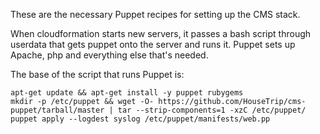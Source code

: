 These are the necessary Puppet recipes for setting up the CMS stack.

When cloudformation starts new servers, it passes a bash script through userdata that gets puppet onto the server and runs it. Puppet sets up Apache, php and everything else that's needed.

The base of the script that runs Puppet is:

    apt-get update && apt-get install -y puppet rubygems
    mkdir -p /etc/puppet && wget -O- https://github.com/HouseTrip/cms-puppet/tarball/master | tar --strip-components=1 -xzC /etc/puppet/
    puppet apply --logdest syslog /etc/puppet/manifests/web.pp